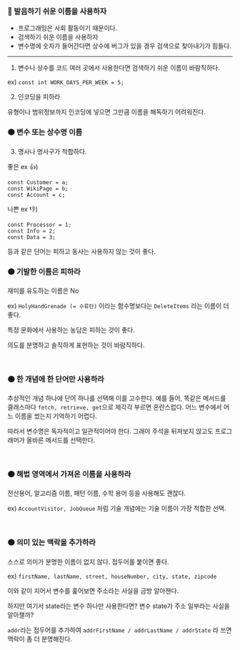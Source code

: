 ### 🫥 발음하기 쉬운 이름을 사용하자

- 프로그래밍은 사회 활동이기 때문이다.
- 검색하기 쉬운 이름을 사용하자
- 변수명에 숫자가 들어간다면 상수에 버그가 있을 경우 검색으로 찾아내기가 힘들다.

---

1. 변수나 상수를 코드 여러 곳에서 사용한다면 검색하기 쉬운 이름이 바람직하다.

ex) `const int WORK_DAYS_PER_WEEK = 5;`

2. 인코딩을 피하라

유형이나 범위정보까지 인코딩에 넣으면 그만큼 이름을 해독하기 어려워진다.

### 🟠 변수 또는 상수명 이름

3. 명사나 명사구가 적합하다.

좋은 ex 👍)

```
const Customer = a;
const WikiPage = b;
const Account = c;
```

나쁜 ex 👎)

```
const Processor = 1;
const Info = 2;
const Data = 3;
```

등과 같은 단어는 피하고 동사는 사용하지 않는 것이 좋다.

### 🟠 기발한 이름은 피하라

재미를 유도하는 이름은 No

ex) `HolyHandGrenade (= 수류탄)` 이라는 함수명보다는 `DeleteItems` 라는 이름이 더 좋다.

특정 문화에서 사용하는 농담은 피하는 것이 좋다.

의도를 분명하고 솔직하게 표현하는 것이 바람직하다.


<br>

### 🟠 한 개념에 한 단어만 사용하라

추상적인 개념 하나에 단어 하나를 선택해 이를 고수한다. 예를 들어, 똑같은 메서드를 클래스마다 `fetch, retrieve, get`으로 제각각 부르면 혼란스럽다. 어느 변수에서 어느 이름을 썼는지 기억하기 어렵다.

따라서 변수명은 독자적이고 일관적이어야 한다. 그래야 주석을 뒤져보지 않고도 프로그래머가 올바른 메서드를 선택한다.

<br>

### 🟠 해법 영역에서 가져온 이름을 사용하라

전산용어, 알고리즘 이름, 패턴 이름, 수학 용어 등을 사용해도 괜찮다.

ex) `AccountVisitor, JobQueue` 처럼 기술 개념에는 기술 이름이 가장 적합한 선택.

<br>

### 🟠 의미 있는 맥락을 추가하라

스스로 의미가 분명한 이름이 없지 않다. 접두어를 붙이면 좋다.

ex) `firstName, lastName, street, houseNumber, city, state, zipcode`

이와 같이 지어서 변수를 훑어보면 주소라는 사실을 금방 알아챈다.

하지만 여기서 state라는 변수 하나만 사용한다면? 변수 state가 주소 일부라는 사실을 알아챌까?

`addr`라는 접두어를 추가하여 `addrFirstName / addrLastName / addrState` 라 쓰면 맥락이 좀 더 분명해진다.
